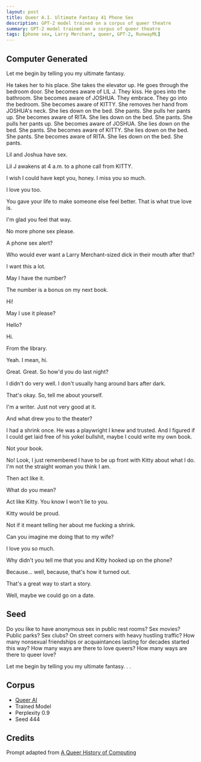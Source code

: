 ```yaml
---
layout: post
title: Queer A.I. Ultimate Fantasy 41 Phone Sex
description: GPT-2 model trained on a corpus of queer theatre
summary: GPT-2 model trained on a corpus of queer theatre
tags: [phone sex, Larry Merchant, queer, GPT-2, RunwayML]
---
```


## Computer Generated

Let me begin by telling you my ultimate fantasy.

He takes her to his place. She takes the elevator up. He goes through the bedroom door. She becomes aware of LIL J. They kiss. He goes into the bathroom. She becomes aware of JOSHUA. They embrace. They go into the bedroom. She becomes aware of KITTY. She removes her hand from JOSHUA's neck. She lies down on the bed. She pants. She pulls her pants up. She becomes aware of RITA. She lies down on the bed. She pants. She pulls her pants up. She becomes aware of JOSHUA. She lies down on the bed. She pants. She becomes aware of KITTY. She lies down on the bed. She pants. She becomes aware of RITA. She lies down on the bed. She pants.

Lil and Joshua have sex.

Lil J awakens at 4 a.m. to a phone call from KITTY.

I wish I could have kept you, honey. I miss you so much.

I love you too.

You gave your life to make someone else feel better. That is what true love is.

I'm glad you feel that way.

No more phone sex please.

A phone sex alert?

Who would ever want a Larry Merchant-sized dick in their mouth after that?

I want this a lot.

May I have the number?

The number is a bonus on my next book.

Hi!

May I use it please?

Hello?

Hi.

From the library.

Yeah. I mean, hi.

Great. Great. So how'd you do last night?

I didn't do very well. I don't usually hang around bars after dark.

That's okay. So, tell me about yourself.

I'm a writer. Just not very good at it.

And what drew you to the theater?

I had a shrink once. He was a playwright I knew and trusted. And I figured if I could get laid free of his yokel bullshit, maybe I could write my own book.

Not your book.

No! Look, I just remembered I have to be up front with Kitty about what I do. I'm not the straight woman you think I am.

Then act like it.

What do you mean?

Act like Kitty. You know I won't lie to you.

Kitty would be proud.

Not if it meant telling her about me fucking a shrink.

Can you imagine me doing that to my wife?

I love you so much.

Why didn't you tell me that you and Kitty hooked up on the phone?

Because... well, because, that's how it turned out.

That's a great way to start a story.

Well, maybe we could go on a date.


## Seed

Do you like to have anonymous sex in public rest rooms? Sex movies? Public parks? Sex clubs? On street corners with heavy hustling traffic? How many nonsexual friendships or acquaintances lasting for decades started this way? How many ways are there to love queers? How many ways are there to queer love?

Let me begin by telling you my ultimate fantasy. . .

## Corpus

- [Queer AI](/queerai)
- Trained Model
- Perplexity 0.9
- Seed 444

## Credits

Prompt adapted from [A Queer History of Computing](https://rhizome.org/editorial/2013/feb/19/queer-computing-1/)
